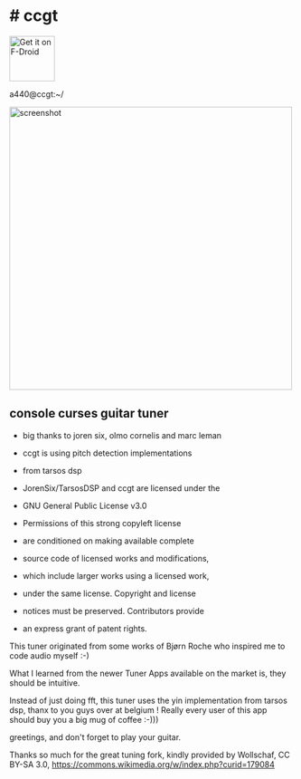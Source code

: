 <h1># ccgt</h1>

<a href="https://f-droid.org/de/packages/de.fff.ccgt/" rel="nofollow">
<img src="https://fdroid.gitlab.io/artwork/badge/get-it-on.png" alt="Get it on F-Droid" data-canonical-src="https://fdroid.gitlab.io/artwork/badge/get-it-on.png" style="max-width:100%;" height="80">
</a>

a440@ccgt:~/

<img src="https://github.com/pterodactylus42/ccgt/blob/master/fastlane/metadata/android/de-DE/images/phoneScreenshots/01.png" alt="screenshot" style="max-width:100%;" height="500">

<h2>console curses guitar tuner</h2>

* big thanks to joren six, olmo cornelis and marc leman
* ccgt is using pitch detection implementations
* from tarsos dsp


* JorenSix/TarsosDSP and ccgt are licensed under the
* GNU General Public License v3.0
* Permissions of this strong copyleft license
* are conditioned on making available complete
* source code of licensed works and modifications,
* which include larger works using a licensed work,
* under the same license. Copyright and license
* notices must be preserved. Contributors provide
* an express grant of patent rights.

 
 This tuner originated from some works of Bjørn Roche who inspired me to code audio myself :-)
 
 What I learned from the newer Tuner Apps available on the market is, they should be intuitive.
 
 Instead of just doing fft, this tuner uses the yin implementation from tarsos dsp, thanx to you
 guys over at belgium ! Really every user of this app should buy you a big mug of coffee :-)))
  
 greetings, and don't forget to play your guitar.

Thanks so much for the great tuning fork, kindly provided by Wollschaf, CC BY-SA 3.0, https://commons.wikimedia.org/w/index.php?curid=179084